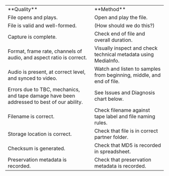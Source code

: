 <table>
  <tr>
    <td>**Quality**</td>
    <td>**Method**</td>
  </tr>
  <tr>
    <td>File opens and plays.</td>
    <td>Open and play the file.</td>
  </tr>
  <tr>
    <td>File is valid and well-formed. </td>
    <td>(How should we do this?)</td>
  </tr>
  <tr>
    <td>Capture is complete. </td>
    <td>Check end of file and overall duration.</td>
  </tr>
  <tr>
    <td>Format, frame rate, channels of audio, and aspect ratio is correct.</td>
    <td>Visually inspect and check technical metadata using MediaInfo.</td>
  </tr>
  <tr>
    <td>Audio is present, at correct level, and synced to video.</td>
    <td>Watch and listen to samples from beginning, middle, and end of file.</td>
  </tr>
  <tr>
    <td>Errors due to TBC, mechanics, and tape damage have been addressed to best of our ability.</td>
    <td>See Issues and Diagnosis chart below.</td>
  </tr>
  <tr>
    <td>Filename is correct.</td>
    <td>Check filename against tape label and file naming rules.</td>
  </tr>
  <tr>
    <td>Storage location is correct.</td>
    <td>Check that file is in correct partner folder.</td>
  </tr>
  <tr>
    <td>Checksum is generated.</td>
    <td>Check that MD5 is recorded in spreadsheet.</td>
  </tr>
  <tr>
    <td>Preservation metadata is recorded.</td>
    <td>Check that preservation metadata is recorded.</td>
  </tr>
</table>


